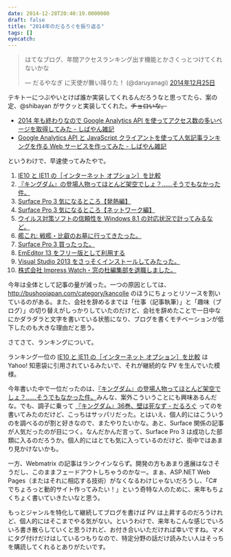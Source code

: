 ```yaml
---
date: 2014-12-28T20:40:19.0000000
draft: false
title: "2014年のだるろぐを振り返る"
tags: []
eyecatch: 
---
```

<p><blockquote class="twitter-tweet" data-lang="ja"><p lang="ja" dir="ltr">はてなブログ、年間アクセスランキング出す機能とかさくっとつけてくれないかな</p>&mdash; だるやなぎ に天使が舞い降りた！ (@daruyanagi) <a href="https://twitter.com/daruyanagi/status/548232094707490817?ref_src=twsrc%5Etfw">2014年12月25日</a></blockquote><script async src="https://platform.twitter.com/widgets.js" charset="utf-8"></script></p><p>テキトーにつぶやいとけば誰か実装してくれるんだろうなと思ってたら、案の定、@shibayan がサクッと実装してくれた。<s>チョロいな。</s><br />
</p>

<ul>
<li><a href="http://blog.shibayan.jp/entry/20141228/1419695296">2014 &#x5E74;&#x3082;&#x7D42;&#x308F;&#x308A;&#x306A;&#x306E;&#x3067; Google Analytics API &#x3092;&#x4F7F;&#x3063;&#x3066;&#x30A2;&#x30AF;&#x30BB;&#x30B9;&#x6570;&#x306E;&#x591A;&#x3044;&#x30DA;&#x30FC;&#x30B8;&#x3092;&#x53D6;&#x5F97;&#x3057;&#x3066;&#x307F;&#x305F; - &#x3057;&#x3070;&#x3084;&#x3093;&#x96D1;&#x8A18;</a></li>
<li><a href="http://blog.shibayan.jp/entry/20141228/1419751384">Google Analytics API &#x3068; JavaScript &#x30AF;&#x30E9;&#x30A4;&#x30A2;&#x30F3;&#x30C8;&#x3092;&#x4F7F;&#x3063;&#x3066;&#x4EBA;&#x6C17;&#x8A18;&#x4E8B;&#x30E9;&#x30F3;&#x30AD;&#x30F3;&#x30B0;&#x3092;&#x4F5C;&#x308B; Web &#x30B5;&#x30FC;&#x30D3;&#x30B9;&#x3092;&#x4F5C;&#x3063;&#x3066;&#x307F;&#x305F; - &#x3057;&#x3070;&#x3084;&#x3093;&#x96D1;&#x8A18;</a></li>
</ul><p>というわけで、早速使ってみたやで。</p>

<ol>
<li><a href="https://blog.daruyanagi.jp//entry/2013/07/09/060303">IE10 &#x3068; IE11 &#x306E;&#xFF3B;&#x30A4;&#x30F3;&#x30BF;&#x30FC;&#x30CD;&#x30C3;&#x30C8; &#x30AA;&#x30D7;&#x30B7;&#x30E7;&#x30F3;&#xFF3D;&#x3092;&#x6BD4;&#x8F03;</a></li>
<li><a href="https://blog.daruyanagi.jp//entry/2014/07/06/000703">&#x300E;&#x30AD;&#x30F3;&#x30B0;&#x30C0;&#x30E0;&#x300F;&#x306E;&#x767B;&#x5834;&#x4EBA;&#x7269;&#x3063;&#x3066;&#x307B;&#x3068;&#x3093;&#x3069;&#x67B6;&#x7A7A;&#x3067;&#x3057;&#x3087;&#xFF1F;&hellip;&hellip;&#x305D;&#x3046;&#x3067;&#x3082;&#x306A;&#x304B;&#x3063;&#x305F;&#x4EF6;&#x3002;</a></li>
<li><a href="https://blog.daruyanagi.jp//entry/2014/07/20/023328">Surface Pro 3 &#x6C17;&#x306B;&#x306A;&#x308B;&#x3068;&#x3053;&#x308D;&#x3010;&#x767A;&#x71B1;&#x7DE8;&#x3011;</a></li>
<li><a href="https://blog.daruyanagi.jp//entry/2014/07/21/001046">Surface Pro 3 &#x6C17;&#x306B;&#x306A;&#x308B;&#x3068;&#x3053;&#x308D;&#x3010;&#x30CD;&#x30C3;&#x30C8;&#x30EF;&#x30FC;&#x30AF;&#x7DE8;&#x3011;</a></li>
<li><a href="https://blog.daruyanagi.jp//entry/2013/10/18/202011">&#x30A6;&#x30A4;&#x30EB;&#x30B9;&#x5BFE;&#x7B56;&#x30BD;&#x30D5;&#x30C8;&#x306E;&#x4FE1;&#x983C;&#x6027;&#x3092; Windows 8.1 &#x306E;&#x5BFE;&#x5FDC;&#x72B6;&#x6CC1;&#x3067;&#x8A08;&#x3063;&#x3066;&#x307F;&#x308B;&#x306A;&#x3069;&#x3002;</a></li>
<li><a href="https://blog.daruyanagi.jp//entry/2013/09/25/120932">&#x8266;&#x3053;&#x308C;: &#x6226;&#x8266;&#x30FB;&#x6BD4;&#x53E1;&#x306E;&#x304A;&#x5893;&#x306B;&#x884C;&#x3063;&#x3066;&#x304D;&#x305F;&#x3063;&#x305F;&#x3002;</a></li>
<li><a href="https://blog.daruyanagi.jp//entry/2014/07/17/224626">Surface Pro 3 &#x8CB7;&#x3063;&#x305F;&#x3063;&#x305F;&#x3002;</a></li>
<li><a href="https://blog.daruyanagi.jp//entry/2013/06/24/054217">EmEditor 13 &#x3092;&#x30D5;&#x30EA;&#x30FC;&#x7248;&#x3068;&#x3057;&#x3066;&#x5229;&#x7528;&#x3059;&#x308B;</a></li>
<li><a href="https://blog.daruyanagi.jp//entry/2013/10/18/005647">Visual Studio 2013 &#x3092;&#x3055;&#x3063;&#x305D;&#x304F;&#x30A4;&#x30F3;&#x30B9;&#x30C8;&#x30FC;&#x30EB;&#x3057;&#x3066;&#x307F;&#x305F;&#x3063;&#x305F;&#x3002;</a></li>
<li><a href="https://blog.daruyanagi.jp//entry/2014/01/31/180755">&#x682A;&#x5F0F;&#x4F1A;&#x793E; Impress Watch&#x30FB;&#x7A93;&#x306E;&#x675C;&#x7DE8;&#x96C6;&#x90E8;&#x3092;&#x9000;&#x8077;&#x3057;&#x307E;&#x3057;&#x305F;&#x3002;</a></li>
</ol><p>今年は全体として記事の量が減った。一つの原因としては、<a href="http://bushoojapan.com/category/kancolle">http://bushoojapan.com/category/kancolle</a> のほうにちょっとリソースを割いているのがある。また、会社を辞めるまでは「仕事（記事執筆）」と「趣味（ブログ）」の切り替えがしっかりしていたのだけど、会社を辞めたことで一日中なにかダラダラと文字を書いている状態になり、ブログを書くモチベーションが低下したのも大きな理由だと思う。</p><p>さてさて、ランキングについて。</p><p>ランキング一位の <a href="https://blog.daruyanagi.jp//entry/2013/07/09/060303">IE10 &#x3068; IE11 &#x306E;&#xFF3B;&#x30A4;&#x30F3;&#x30BF;&#x30FC;&#x30CD;&#x30C3;&#x30C8; &#x30AA;&#x30D7;&#x30B7;&#x30E7;&#x30F3;&#xFF3D;&#x3092;&#x6BD4;&#x8F03;</a> は Yahoo! 知恵袋に引用されているみたいで、それが継続的な PV を生んでいた模様。</p><p>今年書いた中で一位だったのは、<a href="https://blog.daruyanagi.jp//entry/2014/07/06/000703">&#x300E;&#x30AD;&#x30F3;&#x30B0;&#x30C0;&#x30E0;&#x300F;&#x306E;&#x767B;&#x5834;&#x4EBA;&#x7269;&#x3063;&#x3066;&#x307B;&#x3068;&#x3093;&#x3069;&#x67B6;&#x7A7A;&#x3067;&#x3057;&#x3087;&#xFF1F;&hellip;&hellip;&#x305D;&#x3046;&#x3067;&#x3082;&#x306A;&#x304B;&#x3063;&#x305F;&#x4EF6;&#x3002;</a>みんな、案外こういうことにも興味あるんだな。でも、調子に乗って <a href="https://blog.daruyanagi.jp/entry/2014/11/11/024637">&#x300E;&#x30AD;&#x30F3;&#x30B0;&#x30C0;&#x30E0;&#x300F;36&#x5DFB;&#x3001;&#x58C1;&#x306F;&#x6B7B;&#x306A;&#x305A; - &#x3060;&#x308B;&#x308D;&#x3050;</a> ってのを書いてみたのだけど、こっちはサッパリだった。とはいえ、個人的にはこういうのを調べるのが割と好きなので、またやりたいかな。あと、Surface 関係の記事が人気だったのが目につく。なんだかんだ言って、Surface Pro 3 は成功した部類に入るのだろうか。個人的にはとても気に入っているのだけど、街中ではあまり見かけないかも。</p><p>一方、Webmatrix の記事はランクインならず。開発の方もあまり進展はなさそうだし、このままフェードアウトしちゃうのかなー。まぁ、ASP.NET Web Pages（またはそれに相応する技術）がなくなるわけじゃないだろうし、「C# でちょろっと動的サイト作ってみたい！」という奇特な人のために、来年もちょくちょく書いていきたいなと思う。</p><p>もっとジャンルを特化して継続してブログを書けば PV は上昇するのだろうけれど、個人的にはそこまでやる気がない。というわけで、来年もこんな感じでいろいろ書き散らしていくと思うけれど、お付き合いいただければ幸いですね。マメにタグ付けだけはしているつもりなので、特定分野の話だけ読みたい人はそっちを購読してくれるとありがたいです。</p>
